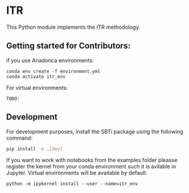 # ITR
This Python module implements the ITR methodology.


## Getting started for Contributors:
if you use Anadonca environments:
```
conda env create -f environment.yml
conda activate itr_env
```

For virtual environments:
```
TODO:
```

## Development
For development purposes, install the SBTi package using the following command:
```bash
pip install -e .[dev]
``` 

If you want to work with notebooks from the examples folder pleasse register the kernel from your conda environment such it is avilable in Jupyter. Virtual environments will be available by default.

```
python -m ipykernel install --user --name=itr_env
```